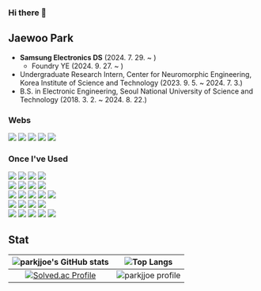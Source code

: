 ### Hi there 👋

## **Jaewoo Park**
- **Samsung Electronics DS** (2024. 7. 29. ~ )
  - Foundry YE (2024. 9. 27. ~ )
- Undergraduate Research Intern, Center for Neuromorphic Engineering, Korea Institute of Science and Technology (2023. 9. 5. ~ 2024. 7. 3.)  
- B.S. in Electronic Engineering, Seoul National University of Science and Technology (2018. 3. 2. ~ 2024. 8. 22.)

### Webs
<a href="mailto:jeau6565@gmail.com"><img src="https://img.shields.io/badge/Gmail-EA4335?style=for-the-badge&logo=Gmail&logoColor=white&link=mailto:jeau6565@gmail.com"/></a>
<a href="https://github.com/parkjjoe"><img src="https://img.shields.io/badge/GitHub-181717?style=for-the-badge&logo=GitHub&logoColor=white&link=https://github.com/parkjjoe"/></a>
<a href="https://www.linkedin.com/in/p-jaorek"><img src="https://img.shields.io/badge/LinkedIn-0A66C2?style=for-the-badge&logo=LinkedIn&logoColor=white&link=https://www.linkedin.com/in/p-jaorek"/></a>
<a href="https://blog.naver.com/jeau6565"><img src="https://img.shields.io/badge/Naver%20Blog-03C75A?style=for-the-badge&logo=Naver&logoColor=white&link=https://blog.naver.com/jeau6565"/></a>
<a href="https://velog.io/@parkjjoe/posts"><img src="https://img.shields.io/badge/Velog-20C997?style=for-the-badge&logo=Velog&logoColor=white&link=https://velog.io/@parkjjoe/posts"/></a>

### Once I've Used

<div>
<img src="https://img.shields.io/badge/Python-3776AB?style=flat&logo=Python&logoColor=white"/>
<img src="https://img.shields.io/badge/Java-007396?style=flat&logo=Java&logoColor=white">
<img src="https://img.shields.io/badge/C-A8B9CC?style=flat&logo=C&logoColor=white">
<img src="https://img.shields.io/badge/R-276DC3?style=flat&logo=R&logoColor=white">
<br>
<img src="https://img.shields.io/badge/TensorFlow-FF6F00?style=flat&logo=TensorFlow&logoColor=white"/>
<img src="https://img.shields.io/badge/Keras-D00000?style=flat&logo=Keras&logoColor=white"/>
<img src="https://img.shields.io/badge/PyTorch-EE4C2C?style=flat&logo=PyTorch&logoColor=white"/>
<img src="https://img.shields.io/badge/Pandas-150458?style=flat&logo=pandas&logoColor=white"/>
<br>
<img src="https://img.shields.io/badge/Anaconda-44A833?style=flat&logo=Anaconda&logoColor=white"/>
<img src="https://img.shields.io/badge/PyCharm-000000?style=flat&logo=PyCharm&logoColor=white">
<img src="https://img.shields.io/badge/Spyder%20IDE-FF0000?style=flat&logo=Spyder%20IDE&logoColor=white"/>
<img src="https://img.shields.io/badge/Jupyter-F37626?style=flat&logo=Jupyter&logoColor=white"/>
<img src="https://img.shields.io/badge/Google%20Colab-F9AB00?style=flat&logo=Google%20Colab&logoColor=white"/>
<br>
<img src="https://img.shields.io/badge/Eclipse%20IDE-2C2255?style=flat&logo=Eclipse%20IDE&logoColor=white"/>
<img src="https://img.shields.io/badge/Android%20Studio-3DDC84?style=flat&logo=Android%20Studio&logoColor=white"/>
<img src="https://img.shields.io/badge/Visual%20Studio-5C2D91?style=flat&logo=Visual%20Studio&logoColor=white"/>
<img src="https://img.shields.io/badge/Visual%20Studio%20Code-007ACC?style=flat&logo=Visual%20Studio%20Code&logoColor=white"/>
<br>
<img src="https://img.shields.io/badge/Git-F05032?style=flat&logo=Git&logoColor=white"/>
<img src="https://img.shields.io/badge/Vim-019733?style=flat&logo=Vim&logoColor=white"/>
  <img src="https://img.shields.io/badge/LaTeX-008080?style=flat&logo=LaTeX&logoColor=white"/>
<img src="https://img.shields.io/badge/Linux-FCC624?style=flat&logo=Linux&logoColor=white"/>
<img src="https://img.shields.io/badge/Ubuntu-E95420?style=flat&logo=Ubuntu&logoColor=white"/>
</div>

## **Stat**

|![parkjjoe's GitHub stats](https://github-readme-stats.vercel.app/api?username=parkjjoe&show_icons=true&theme=tokyonight)|![Top Langs](https://github-readme-stats.vercel.app/api/top-langs/?username=parkjjoe&layout=compact&theme=radical)|
|:---:|:---:|
|[![Solved.ac Profile](http://mazassumnida.wtf/api/v2/generate_badge?boj=jeau9928)](https://solved.ac/jeau9928)|![parkjjoe profile](http://mazandi.herokuapp.com/api?handle=jeau9928&theme=warm)|

<!--
**parkjjoe/parkjjoe** is a ✨ _special_ ✨ repository because its `README.md` (this file) appears on your GitHub profile.

Here are some ideas to get you started:

- 🔭 I’m currently working on ...
- 🌱 I’m currently learning ...
- 👯 I’m looking to collaborate on ...
- 🤔 I’m looking for help with ...
- 💬 Ask me about ...
- 📫 How to reach me: ...
- 😄 Pronouns: ...
- ⚡ Fun fact: ...
-->

